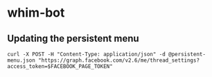# whim-bot


## Updating the persistent menu

```
curl -X POST -H "Content-Type: application/json" -d @persistent-menu.json "https://graph.facebook.com/v2.6/me/thread_settings?access_token=$FACEBOOK_PAGE_TOKEN"
```
